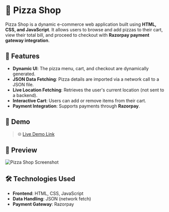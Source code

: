 # 🍕 Pizza Shop

Pizza Shop is a dynamic e-commerce web application built using **HTML, CSS, and JavaScript**. It allows users to browse and add pizzas to their cart, view their total bill, and proceed to checkout with **Razorpay payment gateway integration**.

## 🚀 Features

- **Dynamic UI**: The pizza menu, cart, and checkout are dynamically generated.
- **JSON Data Fetching**: Pizza details are imported via a network call to a JSON file.
- **Live Location Fetching**: Retrieves the user's current location (not sent to a backend).
- **Interactive Cart**: Users can add or remove items from their cart.
- **Payment Integration**: Supports payments through **Razorpay**.

## 🚀 Demo
> 🌐 [Live Demo Link](https://symphonious-gnome-5f77aa.netlify.app/)

## 📸 Preview
![Pizza Shop Screenshot](https://github.com/user-attachments/assets/dbdab3a3-93ef-426d-b52e-85b9f454fa9d) 

## 🛠️ Technologies Used

- **Frontend**: HTML, CSS, JavaScript  
- **Data Handling**: JSON (network fetch)  
- **Payment Gateway**: Razorpay  
